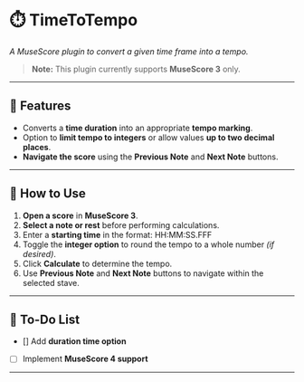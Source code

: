 # ⏱️ TimeToTempo  

*A MuseScore plugin to convert a given time frame into a tempo.*  

> **Note:** This plugin currently supports **MuseScore 3** only.

---

## 🚀 Features  

- Converts a **time duration** into an appropriate **tempo marking**.  
- Option to **limit tempo to integers** or allow values **up to two decimal places**.  
- **Navigate the score** using the **Previous Note** and **Next Note** buttons.  

---

## 🎵 How to Use  

1. **Open a score** in **MuseScore 3**.  
2. **Select a note or rest** before performing calculations.  
3. Enter a **starting time** in the format: HH:MM:SS.FFF
4. Toggle the **integer option** to round the tempo to a whole number *(if desired)*.  
5. Click **Calculate** to determine the tempo.  
6. Use **Previous Note** and **Next Note** buttons to navigate within the selected stave.  

---

## 📌 To-Do List  

- [] Add **duration time option**  
- [ ] Implement **MuseScore 4 support**  

---
